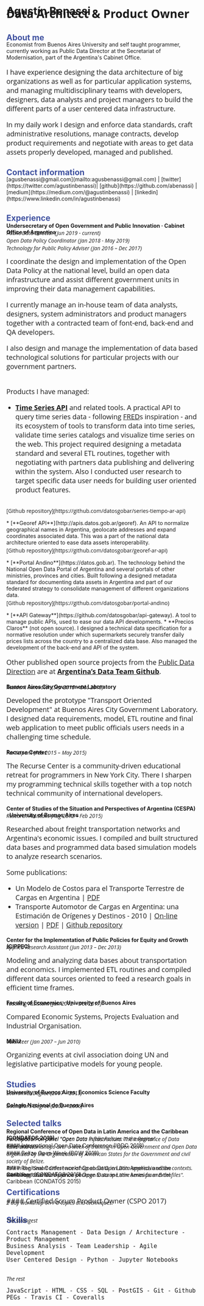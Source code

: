 <style>
p {
    font-family: "Open Sans";
    font-size: 18px;
}
li {
    font-family: "Open Sans";
    font-size: 18px;
}
h2 {
    color: #4052a0 !important;
    margin-bottom: -20px;
}
a {
    text-decoration: underline;
}
.cargo, .skills {
    font-family: "Open Sans";
    margin-top: -35px;
    margin-bottom: -5px;
}
h6 {
    font-family: "Open Sans";
    margin-top: -4px;
    margin-bottom: 5px;
}
.github {
    margin-top: 3px;
    font-size: 14px;
}
ul li::before {
    color: #4052a0 !important;
}
.job-title {
    margin-top: -50px;
    font-size: 30px;
}
</style>
# Agustín Benassi
<strong><p class="job-title">Data Architect & Product Owner</p></strong>

## About me
<br>
Economist from Buenos Aires University and self taught programmer, currently working as Public Data Director at the Secretariat of Modernisation, part of the Argentina's Cabinet Office.

I have experience designing the data architecture of big organizations as well as for particular application systems, and managing multidisciplinary teams with developers, designers, data analysts and project managers to build the different parts of a user centered data infrastructure.

In my daily work I design and enforce data standards, craft administrative resolutions, manage contracts, develop product requirements and negotiate with areas to get data assets properly developed, managed and published.

## Contact information
<br>
[​agusbenassi@gmail.com](mailto:​agusbenassi@gmail.com) | [twitter](https://twitter.com/agustinbenassi)| [github](https://github.com/abenassi) ​| [medium](https://medium.com/@agustinbenassi) ​| [linkedin](https://www.linkedin.com/in/agustinbenassi) ​

## Experience

#### Undersecretary of Open Government and Public Innovation · Cabinet Office of Argentina

<div class="cargo">
    <h6>Public Data Director (Jun 2019 - current)</h6>
    <h6>Open Data Policy Coordinator (Jan 2018 - May 2019)</h6>
    <h6>Technology for Public Policy Adviser (Jan 2016 – Dec 2017)</h6>
</div>

I coordinate the design and implementation of the Open Data Policy at the national level, build an open data infrastructure and assist different government units in improving their data management capabilities.

I currently manage an in-house team of data analysts, designers, system administrators and product managers together with a contracted team of font-end, back-end and QA developers.

I also design and manage the implementation of data based technological solutions for particular projects with our government partners.
<br>
<br>

Products I have managed:

* [**Time Series API**](http://apis.datos.gob.ar/series) and related tools. A practical API to query time series data - following [​FRED](https://fred.stlouisfed.org)​s inspiration - and its ecosystem of tools to
transform data into time series, validate time series catalogs and visualize
time series on the web. This project required designing a metadata standard and several ETL routines, together with negotiating with partners data publishing and delivering within the system. Also I conducted user research to target specific data user needs for building user oriented product features.
<br>
<p class="github">[​Github repo​sitory](https://github.com/datosgobar/series-tiempo-ar-api)</p>
* [**Georef API​**](http://apis.datos.gob.ar/georef). An API to normalize geographical names in Argentina, geolocate addresses and expand coordinates associated data. This was a part of the national data architecture oriented to ease data assets interoperability.
<br>
<p class="github">[​Github repo​sitory](https://github.com/datosgobar/georef-ar-api)</p>
* [**Portal Andino**](https://datos.gob.ar). The technology behind the National Open Data Portal of Argentina and several portals of other ministries, provinces and cities. Built following a designed metadata standard for documenting data assets in Argentina and part of our federated strategy to consolidate management of different organizations data.
<br>
<p class="github">[​Github repo​sitory](https://github.com/datosgobar/portal-andino)</p>
* [**API Gateway**](https://github.com/datosgobar/api-gateway)​. A tool to manage public APIs, used to ease our data API developments.
* **Precios Claros**​ (not open source). I designed a technical data specification for a normative resolution under which supermarkets securely transfer daily prices lists across the country to a centralized data base. Also managed the development of the back-end and API of the system.

Other published open source projects from the [Public Data Direction](https://www.argentina.gob.ar/modernizacion/gobiernoabierto/datospublicos) are at ​[**Argentina’s Data Team Github**](http://github.com/datosgobar).

#### Buenos Aires City Government Laboratory

<div class="cargo">
    <h6>Resident Innovator (Sep 2015 – Dec 2015)</h6>
</div>

Developed the prototype "Transport Oriented Development" at Buenos Aires City
Government Laboratory. I designed data requirements, model, ETL routine and final web application to meet public officials users needs in a challenging time schedule.

#### Recurse Center

<div class="cargo">
    <h6>Participant (Feb 2015 – May 2015)</h6>
</div>

The Recurse Center is a community-driven educational retreat for programmers in New York City. There I sharpen my programming technical skills together with a top notch technical community of international developers.

#### Center of Studies of the Situation and Perspectives of Argentina (CESPA) · University of Buenos Aires

<div class="cargo">
    <h6>Research Assistant (Aug 2012 – Feb 2015)</h6>
</div>

Researched about freight transportation networks and Argentina's economic issues. I compiled and built structured data bases and programmed data based simulation models to analyze research scenarios.

Some publications:

* Un Modelo de Costos para el Transporte Terrestre de Cargas en Argentina | [PDF](http://www.economicas.uba.ar/wp-content/uploads/2015/11/41-Modelo-de-costos-red-bimodal-vial-ferroviaria-de-transporte-de_cargas_10Jun15_AB_0.pdf)
* Transporte Automotor de Cargas en Argentina: una Estimación de Orígenes y Destinos - 2010 |
[On-line version](http://abenassi.github.io/od-cargas-arg-2010/) | [PDF](https://www.dropbox.com/s/wd10mql0ixv9jj7/Documento%20de%20trabajo%20Nro%2037%20-%20CESPA.pdf?dl=1) | [Github repository](http://github.com/abenassi/od-cargas-arg-2010/)

#### Center for the Implementation of Public Policies for Equity and Growth (CIPPEC)

<div class="cargo">
    <h6>Applied Research Assistant (Jun 2013 – Dec 2013)</h6>
</div>

Modeling and analyzing data bases about transportation and economics. I implemented ETL routines and compiled different data sources oriented to feed a research goals in efficient time frames.

#### Faculty of Economics · University of Buenos Aires

<div class="cargo">
    <h6>Teaching Assistant (Jan 2012 – Dec 2017)</h6>
</div>

Compared Economic Systems​, ​Projects Evaluation and Industrial Organisation.

#### MiNU

<div class="cargo">
    <h6>Volunteer (Jan 2007 – Jun 2010)</h6>
</div>

Organizing events at civil association doing UN and legislative participative models for young people.

## Studies

#### University of Buenos Aires, Economics Science Faculty
<div class="cargo">
    <h6>Economics Degree (2007 – 2013)</h6>
</div>

#### Colegio Nacional de Buenos Aires
<div class="cargo">
    <h6>Bachellor’s Degree (2002 – 2006)</h6>
</div>

## Selected talks

#### Regional Conference of Open Data in Latin America and the Caribbean (CONDATOS 2019)
<div class="cargo">
    <h6>Participation on panel "Open Data Public Policies in the
Region".</h6>
</div>
#### International Open Data Conference (IODC 2018)
<div class="cargo">
    <h6>Participation on panel "Open Data Infrastructure: The Importance of Data Governance".</h6>
</div>
#### Belize Open Week (BOW 2018)
<div class="cargo">
    <h6>Talks and workshops over a week of training in Open Government and Open Data organized by the Organization of American States for the Government and civil society of Belize.</h6>
</div>
#### Regional Conference of Open Data in Latin America and the Caribbean (CONDATOS 2016)
<div class="cargo">
    <h6>Talk in the "Smart Cities" workshop about Open Data applied in urban contexts.</h6>
</div>
#### Regional Conference of Open Data in Latin America and the Caribbean (CONDATOS 2015)
<div class="cargo">
    <h6>Workshop "Xlseries: a python package to scrape time series
from Excel files".</h6>
</div>

## Certifications

#### Certified Scrum Product Owner (CSPO 2017)
<div class="cargo">
    <h6>2 day workshop on PO topics and techniques.</h6>
</div>

## Skills
<br>
<br>
<div class="cargo skills">
    <h6>The strongest</h6>
</div>

`​Contracts Management - Data Design / Architecture - Product Management`
<br>
`Business Analysis - Team Leadership - Agile Development`
<br>
`User Centered Design - Python - Jupyter Notebooks`
<br>
<br>
<br>
<div class="cargo">
    <h6>The rest</h6>
</div>

`JavaScript - HTML - CSS - SQL - PostGIS - Git - Github` 
<br>
`PEGs - Travis CI - Coveralls`
<br>
<br>

